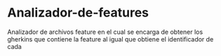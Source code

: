 # Analizador-de-features
Analizador de archivos feature en el cual se encarga de obtener los gherkins que contiene la feature al igual que obtiene  el identificador de cada 
